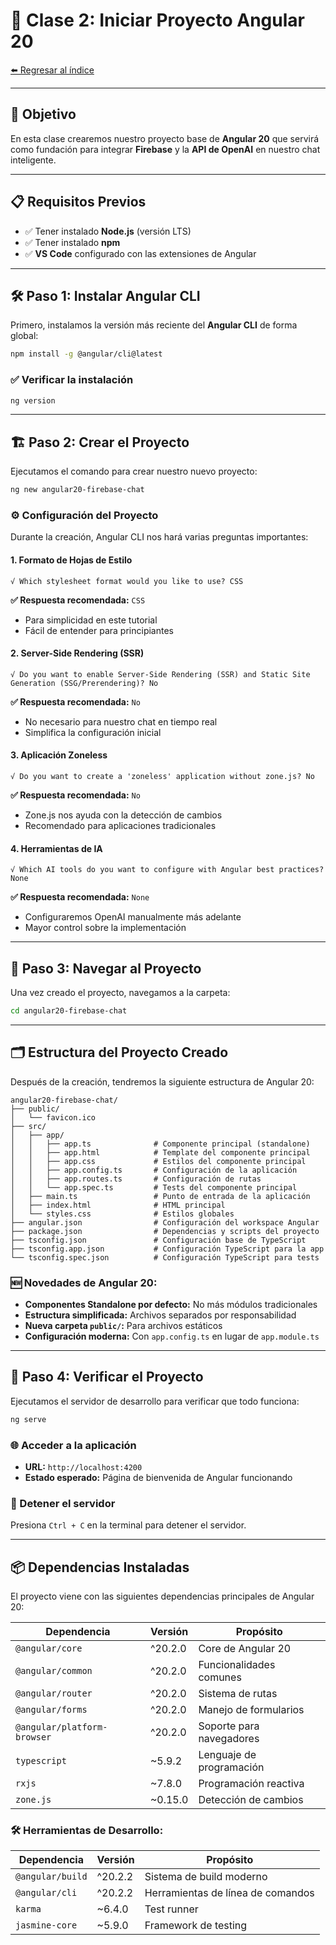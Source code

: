 # 🚀 Clase 2: Iniciar Proyecto Angular 20

[⬅️ Regresar al índice](../README.md)

---

## 🎯 Objetivo
En esta clase crearemos nuestro proyecto base de **Angular 20** que servirá como fundación para integrar **Firebase** y la **API de OpenAI** en nuestro chat inteligente.

---

## 📋 Requisitos Previos
- ✅ Tener instalado **Node.js** (versión LTS)
- ✅ Tener instalado **npm** 
- ✅ **VS Code** configurado con las extensiones de Angular

---

## 🛠️ Paso 1: Instalar Angular CLI

Primero, instalamos la versión más reciente del **Angular CLI** de forma global:

```bash
npm install -g @angular/cli@latest
```

### ✅ Verificar la instalación
```bash
ng version
```

---

## 🏗️ Paso 2: Crear el Proyecto

Ejecutamos el comando para crear nuestro nuevo proyecto:

```bash
ng new angular20-firebase-chat
```

### ⚙️ Configuración del Proyecto

Durante la creación, Angular CLI nos hará varias preguntas importantes:

#### 1. **Formato de Hojas de Estilo**
```
√ Which stylesheet format would you like to use? CSS
```
**✅ Respuesta recomendada:** `CSS`
- Para simplicidad en este tutorial
- Fácil de entender para principiantes

#### 2. **Server-Side Rendering (SSR)**
```
√ Do you want to enable Server-Side Rendering (SSR) and Static Site Generation (SSG/Prerendering)? No
```
**✅ Respuesta recomendada:** `No`
- No necesario para nuestro chat en tiempo real
- Simplifica la configuración inicial

#### 3. **Aplicación Zoneless**
```
√ Do you want to create a 'zoneless' application without zone.js? No
```
**✅ Respuesta recomendada:** `No`
- Zone.js nos ayuda con la detección de cambios
- Recomendado para aplicaciones tradicionales

#### 4. **Herramientas de IA**
```
√ Which AI tools do you want to configure with Angular best practices? None
```
**✅ Respuesta recomendada:** `None`
- Configuraremos OpenAI manualmente más adelante
- Mayor control sobre la implementación

---

## 📁 Paso 3: Navegar al Proyecto

Una vez creado el proyecto, navegamos a la carpeta:

```bash
cd angular20-firebase-chat
```

---

## 🗂️ Estructura del Proyecto Creado

Después de la creación, tendremos la siguiente estructura de Angular 20:

```
angular20-firebase-chat/
├── public/
│   └── favicon.ico
├── src/
│   ├── app/
│   │   ├── app.ts              # Componente principal (standalone)
│   │   ├── app.html            # Template del componente principal
│   │   ├── app.css             # Estilos del componente principal
│   │   ├── app.config.ts       # Configuración de la aplicación
│   │   ├── app.routes.ts       # Configuración de rutas
│   │   └── app.spec.ts         # Tests del componente principal
│   ├── main.ts                 # Punto de entrada de la aplicación
│   ├── index.html              # HTML principal
│   └── styles.css              # Estilos globales
├── angular.json                # Configuración del workspace Angular
├── package.json                # Dependencias y scripts del proyecto
├── tsconfig.json               # Configuración base de TypeScript
├── tsconfig.app.json           # Configuración TypeScript para la app
└── tsconfig.spec.json          # Configuración TypeScript para tests
```

### 🆕 Novedades de Angular 20:
- **Componentes Standalone por defecto:** No más módulos tradicionales
- **Estructura simplificada:** Archivos separados por responsabilidad
- **Nueva carpeta `public/`:** Para archivos estáticos
- **Configuración moderna:** Con `app.config.ts` en lugar de `app.module.ts`

---

## 🧪 Paso 4: Verificar el Proyecto

Ejecutamos el servidor de desarrollo para verificar que todo funciona:

```bash
ng serve
```

### 🌐 Acceder a la aplicación
- **URL:** `http://localhost:4200`
- **Estado esperado:** Página de bienvenida de Angular funcionando

### 🛑 Detener el servidor
Presiona `Ctrl + C` en la terminal para detener el servidor.

---

## 📦 Dependencias Instaladas

El proyecto viene con las siguientes dependencias principales de Angular 20:

| Dependencia | Versión | Propósito |
|-------------|---------|-----------|
| `@angular/core` | ^20.2.0 | Core de Angular 20 |
| `@angular/common` | ^20.2.0 | Funcionalidades comunes |
| `@angular/router` | ^20.2.0 | Sistema de rutas |
| `@angular/forms` | ^20.2.0 | Manejo de formularios |
| `@angular/platform-browser` | ^20.2.0 | Soporte para navegadores |
| `typescript` | ~5.9.2 | Lenguaje de programación |
| `rxjs` | ~7.8.0 | Programación reactiva |
| `zone.js` | ~0.15.0 | Detección de cambios |

### 🛠️ Herramientas de Desarrollo:
| Dependencia | Versión | Propósito |
|-------------|---------|-----------|
| `@angular/build` | ^20.2.2 | Sistema de build moderno |
| `@angular/cli` | ^20.2.2 | Herramientas de línea de comandos |
| `karma` | ~6.4.0 | Test runner |
| `jasmine-core` | ~5.9.0 | Framework de testing |
